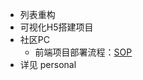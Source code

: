 - 列表重构
- 可视化H5搭建项目
- 社区PC
	- 前端项目部署流程：[SOP](https://maimai.feishu.cn/docx/PN3CdzzbDo0fL6x5CK6cWAKknPd)
- 详见 personal